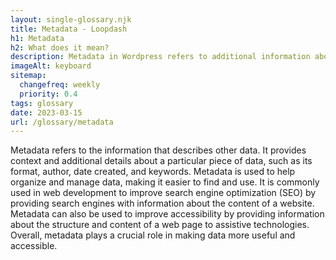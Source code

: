 ```yaml
--- 
layout: single-glossary.njk
title: Metadata - Loopdash
h1: Metadata
h2: What does it mean?
description: Metadata in Wordpress refers to additional information about a post or page, such as the author, date, tags, and categories, that is stored in the database and used to organize and display content on the website.
imageAlt: keyboard
sitemap:
  changefreq: weekly
  priority: 0.4
tags: glossary
date: 2023-03-15
url: /glossary/metadata
---
```


Metadata refers to the information that describes other data. It provides context and additional details about a particular piece of data, such as its format, author, date created, and keywords. Metadata is used to help organize and manage data, making it easier to find and use. It is commonly used in web development to improve search engine optimization (SEO) by providing search engines with information about the content of a website. Metadata can also be used to improve accessibility by providing information about the structure and content of a web page to assistive technologies. Overall, metadata plays a crucial role in making data more useful and accessible.
